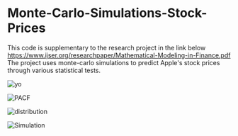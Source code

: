 # Monte-Carlo-Simulations-Stock-Prices
This code is supplementary to the research project in the link below
https://www.ijser.org/researchpaper/Mathematical-Modeling-in-Finance.pdf
The project uses monte-carlo simulations to predict Apple's stock prices through various statistical tests.

![yo](https://user-images.githubusercontent.com/62230387/90967987-fcc42c00-e49b-11ea-8d93-cadf1ea7df0f.PNG)

![PACF](https://user-images.githubusercontent.com/62230387/90967986-fb92ff00-e49b-11ea-87f7-5669f3789945.PNG)

![distribution](https://user-images.githubusercontent.com/62230387/90967985-f8980e80-e49b-11ea-827e-da239201ccb4.PNG)

![Simulation](https://user-images.githubusercontent.com/62230387/90967984-f59d1e00-e49b-11ea-9425-d207ac98bc27.PNG)





